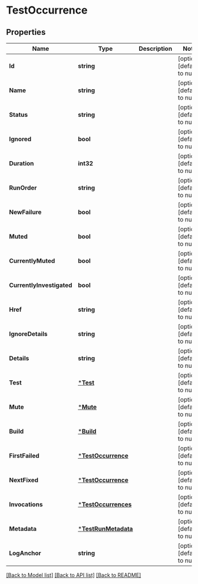 # TestOccurrence

## Properties
Name | Type | Description | Notes
------------ | ------------- | ------------- | -------------
**Id** | **string** |  | [optional] [default to null]
**Name** | **string** |  | [optional] [default to null]
**Status** | **string** |  | [optional] [default to null]
**Ignored** | **bool** |  | [optional] [default to null]
**Duration** | **int32** |  | [optional] [default to null]
**RunOrder** | **string** |  | [optional] [default to null]
**NewFailure** | **bool** |  | [optional] [default to null]
**Muted** | **bool** |  | [optional] [default to null]
**CurrentlyMuted** | **bool** |  | [optional] [default to null]
**CurrentlyInvestigated** | **bool** |  | [optional] [default to null]
**Href** | **string** |  | [optional] [default to null]
**IgnoreDetails** | **string** |  | [optional] [default to null]
**Details** | **string** |  | [optional] [default to null]
**Test** | [***Test**](test.md) |  | [optional] [default to null]
**Mute** | [***Mute**](mute.md) |  | [optional] [default to null]
**Build** | [***Build**](build.md) |  | [optional] [default to null]
**FirstFailed** | [***TestOccurrence**](testOccurrence.md) |  | [optional] [default to null]
**NextFixed** | [***TestOccurrence**](testOccurrence.md) |  | [optional] [default to null]
**Invocations** | [***TestOccurrences**](testOccurrences.md) |  | [optional] [default to null]
**Metadata** | [***TestRunMetadata**](testRunMetadata.md) |  | [optional] [default to null]
**LogAnchor** | **string** |  | [optional] [default to null]

[[Back to Model list]](../README.md#documentation-for-models) [[Back to API list]](../README.md#documentation-for-api-endpoints) [[Back to README]](../README.md)


